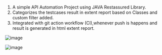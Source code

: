 1. A simple API Automation Project using JAVA Restassured Library.
2. Categorizes the testcases result in extent report based on Classes and custom filter added.
3. Integrated with git action workflow (CI),whenever push is happens and result is generated in html extent report.

![image](https://github.com/anurag-z/API-Automation-Java/assets/56557414/cd1508dc-067b-4411-9cbe-3edaeef0dfca)

![image](https://github.com/anurag-z/API-Automation-Java/assets/56557414/5d74cc1a-1206-444b-82cc-1974a33ccf4f)

